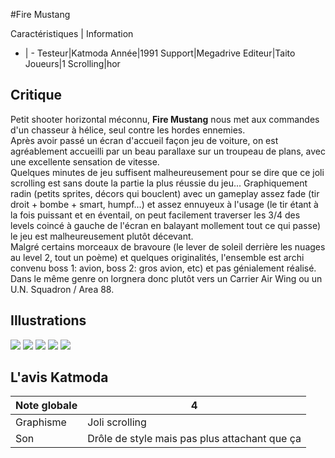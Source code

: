 #Fire Mustang

Caractéristiques | Information
- | -
Testeur|Katmoda
Année|1991
Support|Megadrive
Editeur|Taito
Joueurs|1
Scrolling|hor

## Critique
Petit shooter horizontal méconnu, <b>Fire Mustang</b> nous met aux commandes d'un chasseur à hélice, seul contre les hordes ennemies.<br/>Après avoir passé un écran d'accueil façon jeu de voiture, on est agréablement accueilli par un beau parallaxe sur un troupeau de plans, avec une excellente sensation de vitesse.<br/>Quelques minutes de jeu suffisent malheureusement pour se dire que ce joli scrolling est sans doute la partie la plus réussie du jeu... Graphiquement radin (petits sprites, décors qui bouclent)  avec un gameplay assez fade (tir droit + bombe + smart, humpf...) et assez ennuyeux à l'usage (le tir étant à la fois puissant et en éventail, on peut facilement traverser les 3/4 des levels coincé à gauche de l'écran en balayant mollement tout ce qui passe) le jeu est malheureusement plutôt décevant.<br/>Malgré certains morceaux de bravoure (le lever de soleil derrière les nuages au level 2, tout un poème) et quelques originalités, l'ensemble est archi convenu boss 1: avion, boss 2: gros avion, etc) et pas génialement réalisé.<br/>Dans le même genre on lorgnera donc plutôt vers un Carrier Air Wing ou un U.N. Squadron / Area 88.

## Illustrations
![](http://www.shmup.com/images/thumbs/FireMustang.jpg)
![](http://www.shmup.com/images/thumbs/FireMustang-2.jpg)
![](http://www.shmup.com/images/thumbs/)
![](http://www.shmup.com/images/thumbs/)
![](http://www.shmup.com/images/thumbs/)

## L'avis Katmoda
Note globale|4
-|-
Graphisme|Joli scrolling
Son|Drôle de style mais pas plus attachant que ça
